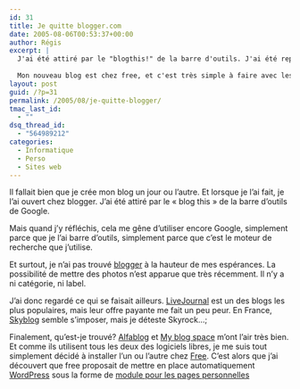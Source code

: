 ```yaml
---
id: 31
title: Je quitte blogger.com
date: 2005-08-06T00:53:37+00:00
author: Régis
excerpt: |
  J'ai été attiré par le "blogthis!" de la barre d'outils. J'ai été repoussé par le reste.
  
  Mon nouveau blog est chez free, et c'est très simple à faire avec les <a href="http://inscription.free.fr/persov2/persov2.pl">modules web des pages perso</a>.
layout: post
guid: /?p=31
permalink: /2005/08/je-quitte-blogger/
tmac_last_id:
  - ""
dsq_thread_id:
  - "564989212"
categories:
  - Informatique
  - Perso
  - Sites web
---
```

Il fallait bien que je crée mon blog un jour ou l’autre. Et lorsque je l’ai fait, je l’ai ouvert chez blogger. J’ai été attiré par le « blog this » de la barre d’outils de Google.

Mais quand j’y réfléchis, cela me gêne d’utiliser encore Google, simplement parce que je l’ai barre d’outils, simplement parce que c’est le moteur de recherche que j’utilise. 

Et surtout, je n’ai pas trouvé [blogger](http://www.blogger.com/) à la hauteur de mes espérances. La possibilité de mettre des photos n’est apparue que très récemment. Il n’y a ni catégorie, ni label. 

J’ai donc regardé ce qui se faisait ailleurs. [LiveJournal](http://www.livejournal.com/) est un des blogs les plus populaires, mais leur offre payante me fait un peu peur. En France, [Skyblog](http://www.skyblog.com/) semble s’imposer, mais je déteste Skyrock…;

Finalement, qu’est-je trouvé? [Alfablog](http://www.alfablog.com/) et [My blog space](http://www.myblogspace.net/) m’ont l’air très bien. Et comme ils utilisent tous les deux des logiciels libres, je me suis tout simplement décidé à installer l’un ou l’autre chez [Free](http://www.free.fr/). C’est alors que j’ai découvert que free proposait de mettre en place automatiquement [WordPress](http://wordpress.org/) sous la forme de [module pour les pages personnelles](http://inscription.free.fr/persov2/persov2.pl)
